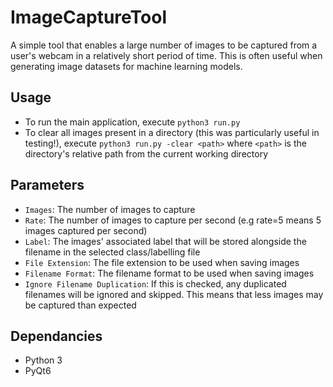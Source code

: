# ImageCaptureTool
A simple tool that enables a large number of images to be captured from a user's webcam in a relatively short period of time. This is often useful when generating image datasets for machine learning models.

## Usage
- To run the main application, execute `python3 run.py`
- To clear all images present in a directory (this was particularly useful in testing!), execute `python3 run.py -clear <path>` where `<path>` is the directory's relative path from the current working directory

## Parameters
- `Images`: The number of images to capture
- `Rate`: The number of images to capture per second (e.g rate=5 means 5 images captured per second)
- `Label`: The images' associated label that will be stored alongside the filename in the selected class/labelling file
- `File Extension`: The file extension to be used when saving images
- `Filename Format`: The filename format to be used when saving images
- `Ignore Filename Duplication`: If this is checked, any duplicated filenames will be ignored and skipped. This means that less images may be captured than expected

## Dependancies
- Python 3
- PyQt6